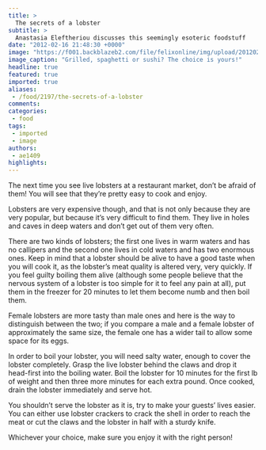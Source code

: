 ```yaml
---
title: >
  The secrets of a lobster
subtitle: >
  Anastasia Eleftheriou discusses this seemingly esoteric foodstuff
date: "2012-02-16 21:48:30 +0000"
image: "https://f001.backblazeb2.com/file/felixonline/img/upload/201202162147-ams111-lobster_rolls.jpg"
image_caption: "Grilled, spaghetti or sushi? The choice is yours!"
headline: true
featured: true
imported: true
aliases:
 - /food/2197/the-secrets-of-a-lobster
comments:
categories:
 - food
tags:
 - imported
 - image
authors:
 - ae1409
highlights:
---
```


The next time you see live lobsters at a restaurant market, don’t be afraid of them! You will see that they’re pretty easy to cook and enjoy.

Lobsters are very expensive though, and that is not only because they are very popular, but because it’s very difficult to find them. They live in holes and caves in deep waters and don’t get out of them very often.

There are two kinds of lobsters; the first one lives in warm waters and has no callipers and the second one lives in cold waters and has two enormous ones. Keep in mind that a lobster should be alive to have a good taste when you will cook it, as the lobster’s meat quality is altered very, very quickly. If you feel guilty boiling them alive (although some people believe that the nervous system of a lobster is too simple for it to feel any pain at all), put them in the freezer for 20 minutes to let them become numb and then boil them.

Female lobsters are more tasty than male ones and here is the way to distinguish between the two; if you compare a male and a female lobster of approximately the same size, the female one has a wider tail to allow some space for its eggs.

In order to boil your lobster, you will need salty water, enough to cover the lobster completely. Grasp the live lobster behind the claws and drop it head-first into the boiling water. Boil the lobster for 10 minutes for the first lb of weight and then three more minutes for each extra pound. Once cooked, drain the lobster immediately and serve hot.

You shouldn’t serve the lobster as it is, try to make your guests’ lives easier. You can either use lobster crackers to crack the shell in order to reach the meat or cut the claws and the lobster in half with a sturdy knife.

Whichever your choice, make sure you enjoy it with the right person!
